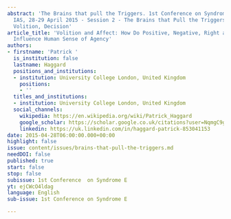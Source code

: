 ```yaml
---
abstract: 'The Brains that pull the Triggers. 1st Conference on Syndrome E, Paris
  IAS, 28-29 April 2015 - Session 2 - The Brains that Pull the Triggers: Perception,
  Volition, Decision'
article_title: 'Volition and Affect: How Do Positive, Negative, Right and Wrong Outcomes
  Influence Human Sense of Agency'
authors:
- firstname: 'Patrick '
  is_institution: false
  lastname: Haggard
  positions_and_institutions:
  - institution: University College London, United Kingdom
    positions:
    - ''
  titles_and_institutions:
  - institution: University College London, United Kingdom
  social_channels:
    wikipedia: https://en.wikipedia.org/wiki/Patrick_Haggard
    google_scholar: https://scholar.google.co.uk/citations?user=NqmgC9gAAAAJ&hl=en
    linkedin: https://uk.linkedin.com/in/haggard-patrick-853041153
date: 2015-04-28T06:00:00.000+00:00
highlight: false
issue: content/issues/brains-that-pull-the-triggers.md
needDOI: false
published: true
start: false
stop: false
subissue: 1st Conference  on Syndrome E
yt: ejCWcO4ldag
language: English
sub-issue: 1st Conference on Syndrome E

---
```

<Youtube yt="ejCWcO4ldag" caption="Volition and Affect: How Do Positive, Negative, Right and Wrong Outcomes Influence Human Sense of Agency" start="false" stop="false"></Youtube>